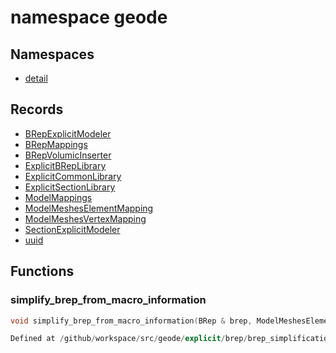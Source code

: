 # namespace geode



## Namespaces

* [detail](detail/index.md)


## Records

* [BRepExplicitModeler](BRepExplicitModeler.md)
* [BRepMappings](BRepMappings.md)
* [BRepVolumicInserter](BRepVolumicInserter.md)
* [ExplicitBRepLibrary](ExplicitBRepLibrary.md)
* [ExplicitCommonLibrary](ExplicitCommonLibrary.md)
* [ExplicitSectionLibrary](ExplicitSectionLibrary.md)
* [ModelMappings](ModelMappings.md)
* [ModelMeshesElementMapping](ModelMeshesElementMapping.md)
* [ModelMeshesVertexMapping](ModelMeshesVertexMapping.md)
* [SectionExplicitModeler](SectionExplicitModeler.md)
* [uuid](uuid.md)


## Functions

### simplify_brep_from_macro_information

```cpp
void simplify_brep_from_macro_information(BRep & brep, ModelMeshesElementMapping & mesh_element_mappings, ModelMeshesVertexMapping & mesh_vertices_mappings)
```

```cpp
Defined at /github/workspace/src/geode/explicit/brep/brep_simplification.cpp#842
```



